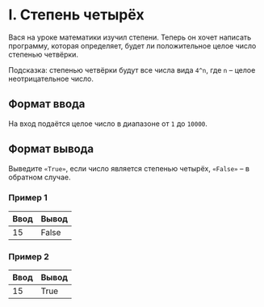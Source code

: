 # I. Степень четырёх

Вася на уроке математики изучил степени. Теперь он хочет написать программу, которая определяет, будет ли положительное 
целое число степенью четвёрки.

Подсказка: степенью четвёрки будут все числа вида `4^n`, где `n` – целое неотрицательное число.

## Формат ввода

На вход подаётся целое число в диапазоне от `1` до `10000`.

## Формат вывода

Выведите `«True»`, если число является степенью четырёх, `«False»` – в обратном случае.

### Пример 1

<table>
  <thead>
     <tr>
        <th>Ввод</th>
        <th>Вывод</th>
     </tr>
  </thead>
  <tbody>
     <tr>
        <td>15</td>
        <td>False</td>
     </tr>
  </tbody>
</table>

### Пример 2

<table>
  <thead>
     <tr>
        <th>Ввод</th>
        <th>Вывод</th>
     </tr>
  </thead>
  <tbody>
     <tr>
        <td>15</td>
        <td>True</td>
     </tr>
  </tbody>
</table>